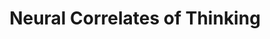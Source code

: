 ---
title: "Neural Correlates of Thinking"
project_id: 
conference_id: ""
presenters:
   - peter_bandettini
summary: "<p>Neural Correlates of Thinking, Elba, Italy</p>"
file: /assets/presentations/T191.ppt
filename: T191.ppt
layout: presentation
---